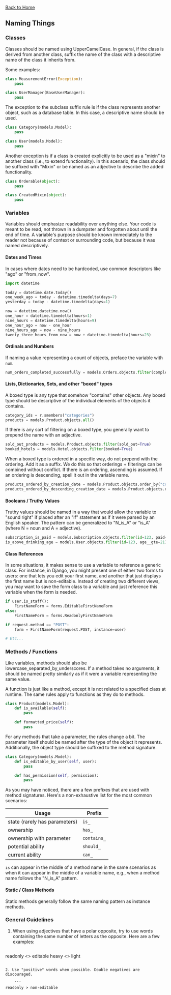 [Back to Home](../README.md)

## Naming Things

### Classes

Classes should be named using UpperCamelCase. In general, if the class is derived from another class, suffix the name of the class with a descriptive name of the class it inherits from.

Some examples:

```python
class MeasurementError(Exception):
    pass

class UserManager(BaseUserManager):
    pass
```

The exception to the subclass suffix rule is if the class represents another object, such as a database table. In this case, a descriptive name should be used.

```python
class Category(models.Model):
    pass

class User(models.Model):
    pass
```

Another exception is if a class is created explicitly to be used as a "mixin" to another class (i.e., to extend functionality). In this scenario, the class should be suffixed with "Mixin" or be named as an adjective to describe the added functionality.

```python
class Orderable(object):
    pass

class CreatedMixin(object):
    pass
```

### Variables

Variables should emphasize readability over anything else. Your code is meant to be read, not thrown in a dumpster and forgotten about until the end of time. A variable's purpose should be known immediately to the reader not because of context or surrounding code, but because it was named descriptively.

#### Dates and Times

In cases where dates need to be hardcoded, use common descriptors like "ago" or "from_now".

```python
import datetime

today = datetime.date.today()
one_week_ago = today - datetime.timedelta(days=7)
yesterday = today - datetime.timedelta(days=1)

now = datetime.datetime.now()
one_hour = datetime.timedelta(hours=1)
nine_hours = datetime.timedelta(hours=9)
one_hour_ago = now - one_hour
nine_hours_ago = now - nine_hours
twenty_three_hours_from_now = now + datetime.timedelta(hours=23)
```

#### Ordinals and Numbers

If naming a value representing a count of objects, preface the variable with `num`.

```python
num_orders_completed_successfully = models.Orders.objects.filter(completed=True)
```

#### Lists, Dictionaries, Sets, and other "boxed" types

A boxed type is any type that somehow "contains" other objects. Any boxed type should be descriptive of the individual elements of the objects it contains.

```python
category_ids = r.smembers("categories")
products = models.Product.objects.all()
```

If there is any sort of filtering on a boxed type, you generally want to prepend the name with an adjective.

```python
sold_out_products = models.Product.objects.filter(sold_out=True)
booked_hotels = models.Hotel.objects.filter(booked=True)
```

When a boxed type is ordered in a specific way, do not prepend with the ordering. Add it as a suffix. We do this so that orderings + filterings can be combined without conflict. If there is an ordering, ascending is assumed. If an ordering is descending, spell it out in the variable name.

```python
products_ordered_by_creation_date = models.Product.objects.order_by("created_on")
products_ordered_by_descending_creation_date = models.Product.objects.order_by("-created_on")
```

#### Booleans / Truthy Values

Truthy values should be named in a way that would allow the variable to "sound right" if placed after an "if" statement as if it were parsed by an English speaker. The pattern can be generalized to "N_is_A" or "is_A" (where N = noun and A = adjective).

```python
subscription_is_paid = models.Subscription.objects.filter(id=123, paid=True).exists()
is_above_drinking_age = models.User.objects.filter(id=123, age__gte=21)
```

#### Class References

In some situations, it makes sense to use a variable to reference a generic class. For instance, in Django, you might present one of either two forms to users: one that lets you edit your first name, and another that just displays the first name but is non-editable. Instead of creating two different views, you may want to save the form class to a variable and just reference this variable when the form is needed.

```python
if user.is_staff():
    FirstNameForm = forms.EditableFirstNameForm
else:
    FirstNameForm = forms.ReadonlyFirstNameForm

if request.method == "POST":
    form = FirstNameForm(request.POST, instance=user)

# Etc...
```

### Methods / Functions

Like variables, methods should also be lowercase_separated_by_underscores. If a method takes no arguments, it should be named pretty similarly as if it were a variable representing the same value.

A function is just like a method, except it is not related to a specified class at runtime. The same rules apply to functions as they do to methods.

```python
class Product(models.Model):
    def is_available(self):
        pass

    def formatted_price(self):
        pass
```

For any methods that take a parameter, the rules change a bit. The parameter itself should be named after the type of the object it represents. Additionally, the object type should be suffixed to the method signature.

```python
class Category(models.Model):
    def is_editable_by_user(self, user):
        pass

    def has_permission(self, permission):
        pass
```

As you may have noticed, there are a few prefixes that are used with method signatures. Here's a non-exhaustive list for the most common scenarios:

Usage | Prefix
----- | ------
state (rarely has parameters) | `is_`
ownership | `has_`
ownership with parameter | `contains_`
potential ability | `should_`
current ability | `can_`

`is` can appear in the middle of a method name in the same scenarios as when it can appear in the middle of a variable name, e.g., when a method name follows the "N_is_A" pattern.

#### Static / Class Methods

Static methods generally follow the same naming pattern as instance methods.

### General Guidelines

1. When using adjectives that have a polar opposite, try to use words containing the same number of letters as the opposite. Here are a few examples:

    ```
readonly <> editable
heavy <> light
```

2. Use "positive" words when possible. Double negatives are discouraged.

    ```
readonly > non-editable
```
